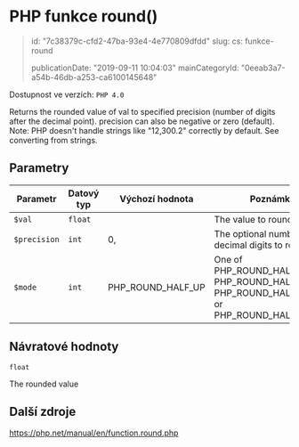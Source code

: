 PHP funkce round()
==================

> id: "7c38379c-cfd2-47ba-93e4-4e770809dfdd"
> slug:
> 	cs: funkce-round
> 
> publicationDate: "2019-09-11 10:04:03"
> mainCategoryId: "0eeab3a7-a54b-46db-a253-ca6100145648"

Dostupnost ve verzích: `PHP 4.0`

Returns the rounded value of val to specified precision (number of digits after the decimal point).
precision can also be negative or zero (default).
Note: PHP doesn't handle strings like "12,300.2" correctly by default. See converting from strings.


Parametry
--------------

| Parametr | Datový typ | Výchozí hodnota | Poznámka |
|-----|-----|-----|-----|
| `$val` | `float` |  | The value to round |
| `$precision` | `int` | 0, | The optional number of decimal digits to round to. |
| `$mode` | `int` | PHP_ROUND_HALF_UP | One of PHP_ROUND_HALF_UP, PHP_ROUND_HALF_DOWN, PHP_ROUND_HALF_EVEN, or PHP_ROUND_HALF_ODD. |


Návratové hodnoty
----------------

`float`

The rounded value

Další zdroje
------------

https://php.net/manual/en/function.round.php

